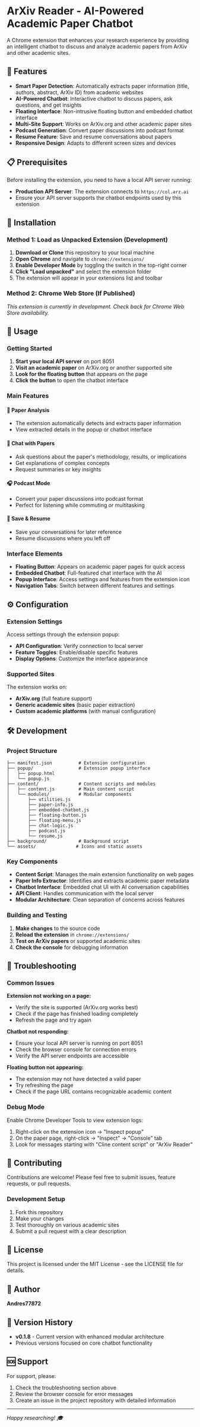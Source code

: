 # ArXiv Reader - AI-Powered Academic Paper Chatbot

A Chrome extension that enhances your research experience by providing an intelligent chatbot to discuss and analyze academic papers from ArXiv and other academic sites.

## 🚀 Features

- **Smart Paper Detection**: Automatically extracts paper information (title, authors, abstract, ArXiv ID) from academic websites
- **AI-Powered Chatbot**: Interactive chatbot to discuss papers, ask questions, and get insights
- **Floating Interface**: Non-intrusive floating button and embedded chatbot interface
- **Multi-Site Support**: Works on ArXiv.org and other academic paper sites
- **Podcast Generation**: Convert paper discussions into podcast format
- **Resume Feature**: Save and resume conversations about papers
- **Responsive Design**: Adapts to different screen sizes and devices

## 📋 Prerequisites

Before installing the extension, you need to have a local API server running:

- **Production API Server**: The extension connects to `https://col.arz.ai`
- Ensure your API server supports the chatbot endpoints used by this extension

## 🔧 Installation

### Method 1: Load as Unpacked Extension (Development)

1. **Download or Clone** this repository to your local machine
2. **Open Chrome** and navigate to `chrome://extensions/`
3. **Enable Developer Mode** by toggling the switch in the top-right corner
4. **Click "Load unpacked"** and select the extension folder
5. The extension will appear in your extensions list and toolbar

### Method 2: Chrome Web Store (If Published)

*This extension is currently in development. Check back for Chrome Web Store availability.*

## 🎯 Usage

### Getting Started

1. **Start your local API server** on port 8051
2. **Visit an academic paper** on ArXiv.org or another supported site
3. **Look for the floating button** that appears on the page
4. **Click the button** to open the chatbot interface

### Main Features

#### 📖 Paper Analysis
- The extension automatically detects and extracts paper information
- View extracted details in the popup or chatbot interface

#### 💬 Chat with Papers
- Ask questions about the paper's methodology, results, or implications
- Get explanations of complex concepts
- Request summaries or key insights

#### 🎧 Podcast Mode
- Convert your paper discussions into podcast format
- Perfect for listening while commuting or multitasking

#### 💾 Save & Resume
- Save your conversations for later reference
- Resume discussions where you left off

### Interface Elements

- **Floating Button**: Appears on academic paper pages for quick access
- **Embedded Chatbot**: Full-featured chat interface with the AI
- **Popup Interface**: Access settings and features from the extension icon
- **Navigation Tabs**: Switch between different features and settings

## ⚙️ Configuration

### Extension Settings

Access settings through the extension popup:

- **API Configuration**: Verify connection to local server
- **Feature Toggles**: Enable/disable specific features
- **Display Options**: Customize the interface appearance

### Supported Sites

The extension works on:
- **ArXiv.org** (full feature support)
- **Generic academic sites** (basic paper extraction)
- **Custom academic platforms** (with manual configuration)

## 🛠️ Development

### Project Structure

```
├── manifest.json          # Extension configuration
├── popup/                 # Extension popup interface
│   ├── popup.html
│   └── popup.js
├── content/               # Content scripts and modules
│   ├── content.js         # Main content script
│   └── modules/           # Modular components
│       ├── utilities.js
│       ├── paper-info.js
│       ├── embedded-chatbot.js
│       ├── floating-button.js
│       ├── floating-menu.js
│       ├── chat-logic.js
│       ├── podcast.js
│       └── resume.js
├── background/            # Background script
└── assets/               # Icons and static assets
```

### Key Components

- **Content Script**: Manages the main extension functionality on web pages
- **Paper Info Extractor**: Identifies and extracts academic paper metadata
- **Chatbot Interface**: Embedded chat UI with AI conversation capabilities
- **API Client**: Handles communication with the local server
- **Modular Architecture**: Clean separation of concerns across features

### Building and Testing

1. **Make changes** to the source code
2. **Reload the extension** in `chrome://extensions/`
3. **Test on ArXiv papers** or supported academic sites
4. **Check the console** for debugging information

## 🔧 Troubleshooting

### Common Issues

**Extension not working on a page:**
- Verify the site is supported (ArXiv.org works best)
- Check if the page has finished loading completely
- Refresh the page and try again

**Chatbot not responding:**
- Ensure your local API server is running on port 8051
- Check the browser console for connection errors
- Verify the API server endpoints are accessible

**Floating button not appearing:**
- The extension may not have detected a valid paper
- Try refreshing the page
- Check if the page URL contains recognizable academic content

### Debug Mode

Enable Chrome Developer Tools to view extension logs:
1. Right-click on the extension icon → "Inspect popup"
2. On the paper page, right-click → "Inspect" → "Console" tab
3. Look for messages starting with "Cline content script" or "ArXiv Reader"

## 🤝 Contributing

Contributions are welcome! Please feel free to submit issues, feature requests, or pull requests.

### Development Setup

1. Fork this repository
2. Make your changes
3. Test thoroughly on various academic sites
4. Submit a pull request with a clear description

## 📝 License

This project is licensed under the MIT License - see the LICENSE file for details.

## 👤 Author

**Andres77872**

## 🔄 Version History

- **v0.1.8** - Current version with enhanced modular architecture
- Previous versions focused on core chatbot functionality

## 🆘 Support

For support, please:
1. Check the troubleshooting section above
2. Review the browser console for error messages
3. Create an issue in the project repository with detailed information

---

*Happy researching! 🎓*
